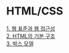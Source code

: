 # HTML/CSS

[1. 웹 표준과 웹 접근성](https://github.com/cool232000/homework/blob/master/HTML%26CSS/1.%20about_web.md)<br>
[2. HTML의 기본 구조](https://github.com/cool232000/homework/blob/master/HTML%26CSS/basic_html.md)<br>
[3. 박스 모델](https://github.com/cool232000/homework/blob/master/HTML%26CSS/3.%20box-model.md)<br>
